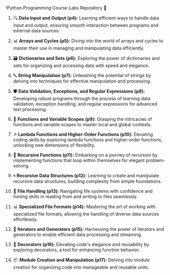 !Python Programming Course Labs Repository 🐍

1. 🔍 **Data Input and Output (p4):** Learning efficient ways to handle data input and output, ensuring smooth interaction between programs and external data sources.

2. 📊 **Arrays and Cycles (p5):** Diving into the world of arrays and cycles to master their use in managing and manipulating data efficiently.

3. 🗃️ **Dictionaries and Sets (p6):** Exploring the power of dictionaries and sets for organizing and accessing data with speed and elegance.

4. 🔤 **String Manipulation (p7):** Unleashing the potential of strings by delving into techniques for effective manipulation and processing.

5. 🛡️ **Data Validation, Exceptions, and Regular Expressions (p8):** Developing robust programs through the process of learning data validation, exception handling, and regular expressions for advanced text processing.

6. 📜 **Functions and Variable Scopes (p9):** Grasping the intricacies of functions and variable scopes to master local and global contexts.

7. ↗️ **Lambda Functions and Higher-Order Functions (p10):** Elevating coding skills by exploring lambda functions and higher-order functions, unlocking new dimensions of flexibility.

8. 🔄 **Recursive Functions (p11):** Embarking on a journey of recursion by implementing functions that loop within themselves for elegant problem-solving.

9. 🌀 **Recursive Data Structures (p12):** Learning to create and manipulate recursive data structures, building complexity from simple foundations.

10. 📁 **File Handling (p13):** Navigating file systems with confidence and honing skills in reading from and writing to files seamlessly.

11. 📊 **Specialized File Formats (p14):** Mastering the art of working with specialized file formats, allowing the handling of diverse data sources effortlessly.

12. 🔄 **Iterators and Generators (p15):** Harnessing the power of iterators and generators to enable efficient data processing and streaming.

13. 🎨 **Decorators (p16):** Elevating code's elegance and reusability by exploring decorators, a tool for enhancing function behavior.

14. 📦 **Module Creation and Manipulation (p17):** Delving into module creation for organizing code into manageable and reusable units.
